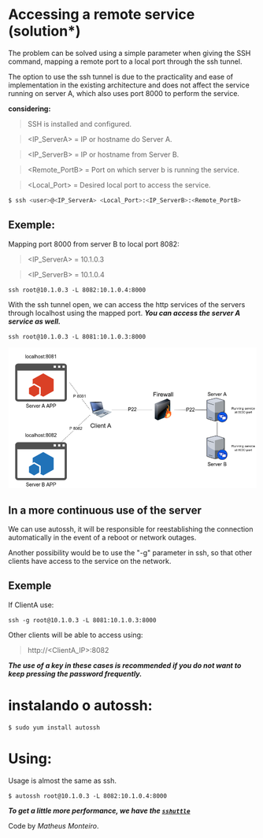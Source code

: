 # Accessing a remote service (solution*)

The problem can be solved using a simple parameter when giving the SSH command, 
mapping a remote port to a local port through the ssh tunnel.

The option to use the ssh tunnel is due to the practicality and ease of implementation in the existing architecture and does not affect the service running on server A, which also uses port 8000 to perform the service.

**considering:**
> SSH is installed and configured.

> <IP_ServerA> = IP or hostname do Server A.

> <IP_ServerB> = IP or hostname from Server B.

> <Remote_PortB> = Port on which server b is running the service.

> <Local_Port> = Desired local port to access the service.

```bash
$ ssh <user>@<IP_ServerA> <Local_Port>:<IP_ServerB>:<Remote_PortB>
```
## Exemple:
Mapping port 8000 from server B to local port 8082:
> <IP_ServerA> = 10.1.0.3

> <IP_ServerB> = 10.1.0.4
```shell
ssh root@10.1.0.3 -L 8082:10.1.0.4:8000
```
With the ssh tunnel open, we can access the http services of the servers through localhost using the mapped port.
***You can access the server A service as well.***
```shell
ssh root@10.1.0.3 -L 8081:10.1.0.3:8000
```
 
![alt text](https://github.com/MTMonteiro/challenge-remote-access/blob/master/solution/Remote-access.png)

## In a more continuous use of the server
We can use autossh, it will be responsible for reestablishing the connection automatically in the event of a reboot or network outages.

Another possibility would be to use the "-g" parameter in ssh, so that other clients have access to the service on the network.

## Exemple

If ClientA use:
```shell
ssh -g root@10.1.0.3 -L 8081:10.1.0.3:8000
```
Other clients will be able to access using:
> http://<ClientA_IP>:8082


***The use of a key in these cases is recommended if you do not want to keep pressing the password frequently.***

# instalando o autossh:
```shell
$ sudo yum install autossh
```

# Using:
Usage is almost the same as ssh.
```shell
$ autossh root@10.1.0.3 -L 8082:10.1.0.4:8000
```
***To get a little more performance, we have the <a href="https://github.com/sshuttle/sshuttle.git" target="_blank">`sshuttle`</a>***

Code by _Matheus Monteiro_.
